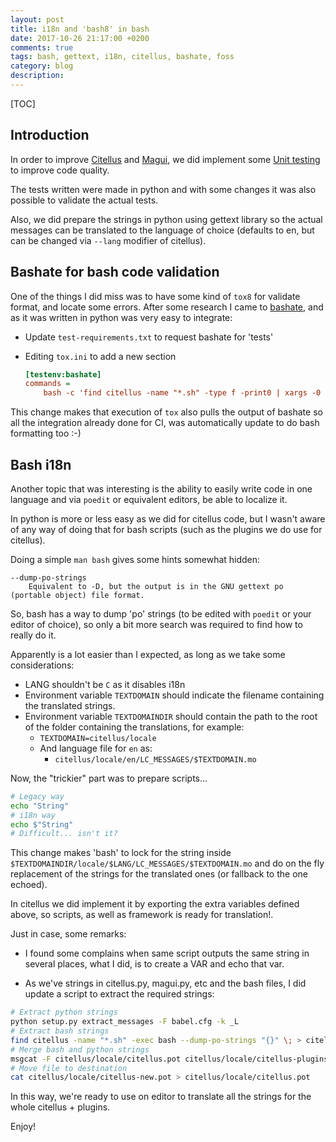 ```yaml
---
layout: post
title: i18n and 'bash8' in bash
date: 2017-10-26 21:17:00 +0200
comments: true
tags: bash, gettext, i18n, citellus, bashate, foss
category: blog
description:
---
```


[TOC]

## Introduction
In order to improve [Citellus]({filename}2017-07-26-Citellus-framework-for-detecting-known-issues.markdown) and [Magui]({filename}2017-07-31-Magui-for-analysis-of-issues-across-several-hosts.markdown), we did implement some [Unit testing]({filename}2017-08-17-Jenkins-for-running-CI-tests.markdown) to improve code quality.

The tests written were made in python and with some changes it was also possible to validate the actual tests.

Also, we did prepare the strings in python using gettext library so the actual messages can be translated to the language of choice (defaults to en, but can be changed via `--lang` modifier of citellus).

## Bashate for bash code validation
One of the things I did miss was to have some kind of `tox8` for validate format, and locate some errors. After some research I came to [bashate](https://github.com/openstack-dev/bashate), and as it was written in python was very easy to integrate:

- Update `test-requirements.txt` to request bashate for 'tests'
- Editing `tox.ini` to add a new section

    ~~~ini
    [testenv:bashate]
    commands =
        bash -c 'find citellus -name "*.sh" -type f -print0 | xargs -0 bashate -i E006'
    ~~~

This change makes that execution of `tox` also pulls the output of bashate so all the integration already done for CI, was automatically update to do bash formatting too :-)

## Bash i18n

Another topic that was interesting is the ability to easily write code in one language and via `poedit` or equivalent editors, be able to localize it.

In python is more or less easy as we did for citellus code, but I wasn't aware of any way of doing that for bash scripts (such as the plugins we do use for citellus).

Doing a simple `man bash` gives some hints somewhat hidden:

~~~
--dump-po-strings
    Equivalent to -D, but the output is in the GNU gettext po (portable object) file format.
~~~

So, bash has a way to dump 'po' strings (to be edited with `poedit` or your editor of choice), so only a bit more search was required to find how to really do it.

Apparently is a lot easier than I expected, as long as we take some considerations:

- LANG shouldn't be `C` as it disables i18n
- Environment variable `TEXTDOMAIN` should indicate the filename containing the translated strings.
- Environment variable `TEXTDOMAINDIR` should contain the path to the root of the folder containing the translations, for example:
    - `TEXTDOMAIN=citellus/locale`
    - And language file for `en` as:
        - `citellus/locale/en/LC_MESSAGES/$TEXTDOMAIN.mo`

Now, the "trickier" part was to prepare scripts...

~~~sh
# Legacy way
echo "String"
# i18n way
echo $"String"
# Difficult... isn't it?
~~~

This change makes 'bash' to lock for the string inside `$TEXTDOMAINDIR/locale/$LANG/LC_MESSAGES/$TEXTDOMAIN.mo` and do on the fly replacement of the strings for the translated ones (or fallback to the one echoed).

In citellus we did implement it by exporting the extra variables defined above, so scripts, as well as framework is ready for translation!.

Just in case, some remarks:
- I found some complains when same script outputs the same string in several places, what I did, is to create a VAR and echo that var.

- As we've strings in citellus.py, magui.py, etc and the bash files, I did update a script to extract the required strings:

~~~sh
# Extract python strings
python setup.py extract_messages -F babel.cfg -k _L
# Extract bash strings
find citellus -name "*.sh" -exec bash --dump-po-strings "{}" \; > citellus/locale/citellus-plugins.pot
# Merge bash and python strings
msgcat -F citellus/locale/citellus.pot citellus/locale/citellus-plugins.pot > citellus/locale/citellus-new.pot
# Move file to destination
cat citellus/locale/citellus-new.pot > citellus/locale/citellus.pot
~~~

In this way, we're ready to use on editor to translate all the strings for the whole citellus + plugins.

Enjoy!
